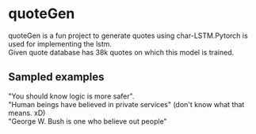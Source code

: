 # quoteGen

quoteGen is a fun project to generate quotes using char-LSTM.Pytorch is used for implementing the lstm.   
Given quote database has 38k quotes on which this model is trained.

## Sampled examples

"You should know logic is more safer".  
"Human beings have believed in private services" (don't know what that means. xD)  
"George W. Bush is one who believe out people"  
